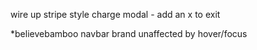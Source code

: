  
wire up stripe 
style charge modal - add an x to exit

*believebamboo navbar brand unaffected by hover/focus 